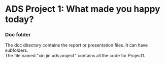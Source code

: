 # ADS Project 1: What made you happy today?
### Doc folder

The doc directory contains the report or presentation files. It can have subfolders.  
The file named "xin jin ads project" contains all the code for Project1. 
